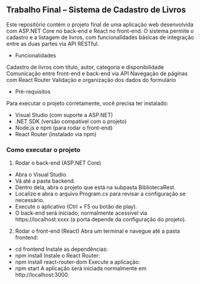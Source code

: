 ## Trabalho Final – Sistema de Cadastro de Livros

Este repositório contém o projeto final de uma aplicação web desenvolvida com ASP.NET Core no back-end e React no front-end. O sistema permite o cadastro e a listagem de livros, com funcionalidades básicas de integração entre as duas partes via API RESTful.

- Funcionalidades

Cadastro de livros com título, autor, categoria e disponibilidade
Comunicação entre front-end e back-end via API
Navegação de páginas com React Router
Validação e organização dos dados do formulário

- Pré-requisitos

Para executar o projeto corretamente, você precisa ter instalado:

- Visual Studio (com suporte a ASP.NET)
- .NET SDK (versão compatível com o projeto)
- Node.js e npm (para rodar o front-end)
- React Router (instalado via npm)

### Como executar o projeto

1. Rodar o back-end (ASP.NET Core)

- Abra o Visual Studio.
- Vá até a pasta backend.
- Dentro dela, abra o projeto que está na subpasta BibliotecaRest.
- Localize e abra o arquivo Program.cs para revisar a configuração se necessário.
- Execute o aplicativo (Ctrl + F5 ou botão de play).
- O back-end será iniciado, normalmente acessível via https://localhost:xxxx (a porta depende da configuração do projeto).

2. Rodar o front-end (React)
Abra um terminal e navegue até a pasta frontend:
- cd frontend
Instale as dependências:
- npm install
Instale o React Router:
- npm install react-router-dom
Execute a aplicação:
- npm start
A aplicação será iniciada normalmente em http://localhost:3000.


